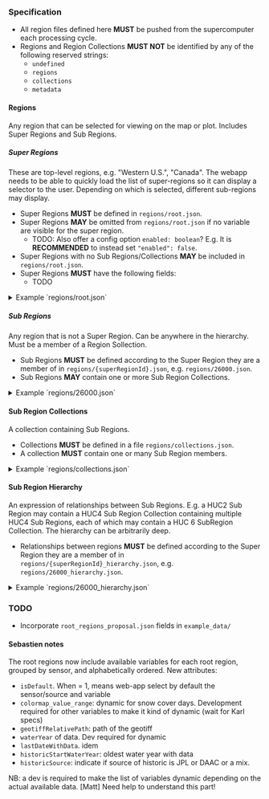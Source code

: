 ### Specification

- All region files defined here **MUST** be pushed from the supercomputer each
  processing cycle.
- Regions and Region Collections **MUST NOT** be identified by any of the following
  reserved strings:
    - `undefined`
    - `regions`
    - `collections`
    - `metadata`


#### Regions

Any region that can be selected for viewing on the map or plot.
Includes Super Regions and Sub Regions.


##### Super Regions

These are top-level regions, e.g. "Western U.S.", "Canada".
The webapp needs to be able to quickly load the list of super-regions so it can display
a selector to the user. Depending on which is selected, different sub-regions may
display.

- Super Regions **MUST** be defined in `regions/root.json`.
- Super Regions **MAY** be omitted from `regions/root.json` if no variable are visible
  for the super region.
    - TODO: Also offer a config option `enabled: boolean`? E.g. It is **RECOMMENDED** to
      instead set `"enabled": false`.
- Super Regions with no Sub Regions/Collections **MAY** be included in
  `regions/root.json`.
- Super Regions **MUST** have the following fields:
    - TODO

<details>
<summary>Example `regions/root.json`</summary>
```{.json include="example_data/regions/root.json"}
```
</details>


##### Sub Regions

Any region that is not a Super Region. Can be anywhere in the hierarchy. Must be a
member of a Region Sollection.

- Sub Regions **MUST** be defined according to the Super Region they are a member of in
  `regions/{superRegionId}.json`, e.g. `regions/26000.json`.
- Sub Regions **MAY** contain one or more Sub Region Collections.

<details>
<summary>Example `regions/26000.json`</summary>
```{.json include="example_data/regions/26000.json"}
```
</details>


#### Sub Region Collections

A collection containing Sub Regions.

- Collections **MUST** be defined in a file `regions/collections.json`.
- A collection **MUST** contain one or many Sub Region members.

<details>
<summary>Example `regions/collections.json`</summary>
```{.json include="example_data/regions/collections.json"}
```
</details>


#### Sub Region Hierarchy

An expression of relationships between Sub Regions. E.g. a HUC2 Sub Region may contain a
HUC4 Sub Region Collection containing multiple HUC4 Sub Regions, each of which may
contain a HUC 6 SubRegion Collection. The hierarchy can be arbitrarily deep.

- Relationships between regions **MUST** be defined according to the Super Region they
  are a member of in `regions/{superRegionId}_hierarchy.json`, e.g.
  `regions/26000_hierarchy.json`.

<details>
<summary>Example `regions/26000_hierarchy.json`</summary>
```{.json include="example_data/regions/26000_hierarchy.json"}
```
</details>


### TODO

- Incorporate `root_regions_proposal.json` fields in `example_data/`


#### Sebastien notes

The root regions now include available variables for each root region, grouped by
sensor, and alphabetically ordered. New attributes:

- `isDefault`. When = 1, means web-app select by default the sensor/source and variable
- `colormap_value_range`: dynamic for snow cover days. Development required for other
  variables to make it kind of dynamic (wait for Karl specs)
- `geotiffRelativePath`: path of the geotiff
- `waterYear` of data. Dev required for dynamic
- `lastDateWithData`. idem
- `historicStartWaterYear`: oldest water year with data
- `historicSource`: indicate if source of historic is JPL or DAAC or a mix.

NB: a dev is required to make the list of variables dynamic depending on the actual
available data. [Matt] Need help to understand this part!
